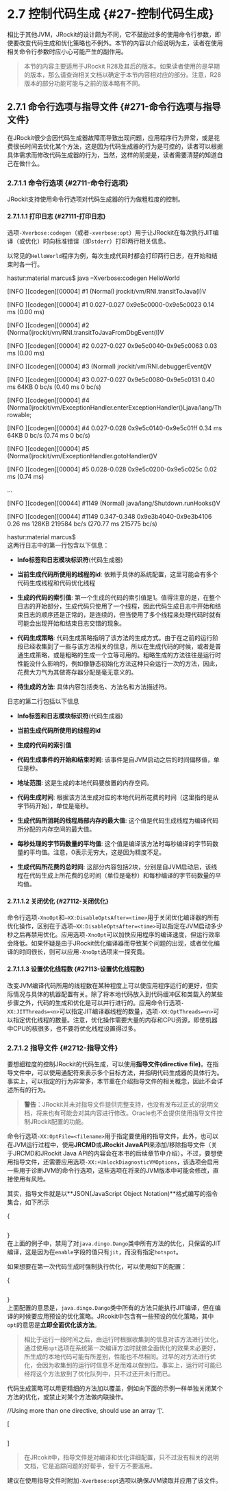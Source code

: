 # 2.7 控制代码生成 {#27-控制代码生成}

相比于其他JVM，JRockit的设计颇为不同，它不鼓励过多的使用命令行参数，即使要改变代码生成和优化策略也不例外。本节的内容以介绍说明为主，读者在使用相关命令行参数时应小心可能产生的副作用。

> 本节的内容主要适用于JRockit R28及其后的版本。如果读者使用的是早期的版本，那么请查询相关文档以确定于本节内容相对应的部分。注意，R28版本的部分功能可能与之前的版本略有不同。



## 2.7.1 命令行选项与指导文件 {#271-命令行选项与指导文件}

在JRockit很少会因代码生成器故障而导致出现问题，应用程序行为异常，或是花费很长时间去优化某个方法，这是因为代码生成器的行为是可控的，读者可以根据具体需求而修改代码生成器的行为，当然，这样的前提是，读者需要清楚的知道自己在做什么。



### 2.7.1.1 命令行选项 {#2711-命令行选项}

JRockit支持使用命令行选项对代码生成器的行为做粗粒度的控制。

#### 2.7.1.1.1 打印日志 {#27111-打印日志}

选项`-Xverbose:codegen`（或者`-xverbose:opt`）用于让JRockit在每次执行JIT编译（或优化）时向标准错误（即`stderr`）打印两行相关信息。

以常见的`HelloWorld`程序为例，每次生成代码时都会打印两行日志，在开始和结束时各一行。

hastur:material marcus$ java –Xverbose:codegen HelloWorld

\[INFO \]\[codegen\]\[00004\] \#1 \(Normal\) jrockit/vm/RNI.transitToJava\(I\)V

\[INFO \]\[codegen\]\[00004\] \#1 0.027-0.027 0x9e5c0000-0x9e5c0023 0.14 ms \(0.00 ms\)

\[INFO \]\[codegen\]\[00004\] \#2 \(Normal\)jrockit/vm/RNI.transitToJavaFromDbgEvent\(I\)V

\[INFO \]\[codegen\]\[00004\] \#2 0.027-0.027 0x9e5c0040-0x9e5c0063 0.03 ms \(0.00 ms\)

\[INFO \]\[codegen\]\[00004\] \#3 \(Normal\) jrockit/vm/RNI.debuggerEvent\(\)V

\[INFO \]\[codegen\]\[00004\] \#3 0.027-0.027 0x9e5c0080-0x9e5c0131 0.40 ms 64KB 0 bc/s \(0.40 ms 0 bc/s\)

\[INFO \]\[codegen\]\[00004\] \#4 \(Normal\)jrockit/vm/ExceptionHandler.enterExceptionHandler\(\)Ljava/lang/Throwable;

\[INFO \]\[codegen\]\[00004\] \#4 0.027-0.028 0x9e5c0140-0x9e5c01ff 0.34 ms 64KB 0 bc/s \(0.74 ms 0 bc/s\)

\[INFO \]\[codegen\]\[00004\] \#5 \(Normal\)jrockit/vm/ExceptionHandler.gotoHandler\(\)V

\[INFO \]\[codegen\]\[00004\] \#5 0.028-0.028 0x9e5c0200-0x9e5c025c 0.02 ms \(0.74 ms\)

…

\[INFO \]\[codegen\]\[00044\] \#1149 \(Normal\) java/lang/Shutdown.runHooks\(\)V

\[INFO \]\[codegen\]\[00044\] \#1149 0.347-0.348 0x9e3b4040-0x9e3b4106 0.26 ms 128KB 219584 bc/s \(270.77 ms 215775 bc/s\)

hastur:material marcus$  
这两行日志中的第一行包含以下信息：

* **Info标签和日志模块标识符**\(代码生成器\)

* **当前生成代码所使用的线程的id**: 依赖于具体的系统配置，这里可能会有多个代码生成线程和代码优化线程

* **生成的代码的索引值**: 第一个生成的代码的索引值是1。值得注意的是，在整个日志的开始部分，生成代码只使用了一个线程，因此代码生成日志中开始和结束日志的顺序还是正常的，是连续的，但当使用了多个线程来处理代码时就有可能会出现开始和结束日志交错的现象。

* **代码生成策略**: 代码生成策略指明了该方法的生成方式。由于在之前的运行阶段已经收集到了一些与该方法相关的信息，所以在生成代码的时候，或者是普通生成策略，或是粗略的生成一个立等可用的。粗略生成的方法往往是运行时性能没什么影响的，例如像静态初始化方法这种只会运行一次的方法，因此，花费大力气为其做寄存器分配是毫无意义的。

* **待生成的方法**: 具体内容包括类名、方法名和方法描述符。

日志的第二行包括以下信息

* **Info标签和日志模块标识符**\(代码生成器\)

* **当前生成代码所使用的线程的id**

* **生成的代码的索引值**

* **代码生成事件的开始和结束时间**: 该事件是自JVM启动之后的时间偏移值，单位是秒。

* **地址范围**: 这是生成的本地代码要放置的内存空间。

* **代码生成时间**: 根据该方法生成对应的本地代码所花费的时间（这里指的是从字节码开始），单位是毫秒。

* **生成代码所消耗的线程局部内存的最大值**: 这个值是代码生成线程为编译代码所分配的内存空间的最大值。

* **每秒处理的字节码数量的平均值**: 这个值是编译该方法时每秒编译的字节码数量的平均值。注意，0表示无穷大，这是因为精度不足。

* **生成代码所花费的总时间**: 这部分内容包括2块，分别是自JVM启动后，该线程在代码生成上所花费的总时间（单位是毫秒）和每秒编译的字节码数量的平均值。

#### 2.7.1.1.2 关闭优化 {#27112-关闭优化}

命令行选项`-XnoOpt`和`–XX:DisableOptsAfter=<time>`用于关闭优化编译器的所有优化操作，区别在于选项`–XX:DisableOptsAfter=<time>`可以指定在JVM启动多少秒之后再禁用优化。应用选项`-XnoOpt`可以加快应用程序的编译速度，但运行效率会降低。如果怀疑是由于JRockit优化编译器而导致某个问题的出现，或者优化编译的时间很长，则可以应用`-XnoOpt`选项来一探究竟。

#### 2.7.1.1.3 设置优化线程数 {#27113-设置优化线程数}

改变JVM编译代码所用的线程数在某种程度上可以使应用程序运行的更好，但实际情况与具体的机器配置有关。除了将本地代码放入到代码缓冲区和类载入的某些步骤之外，代码的生成和优化是可以并行进行的。应用命令行选项`-XX:JITThreads=<n>`可以指定JIT编译器线程的数量，选项`-XX:OptThreads=<n>`可以指定优化线程的数量。注意，优化操作需要大量的内存和CPU资源，即使机器中CPU的核很多，也不要将优化线程设置得过多。



### 2.7.1.2 指导文件 {#2712-指导文件}

要想细粒度的控制JRockit的代码生成，可以使用**指导文件\(directive file\)**。在指导文件中，可以使用通配符来表示多个目标方法，并指明代码生成器的具体行为。事实上，可以指定的行为非常多，本节重在介绍指导文件的相关概念，因此不会详述所有的行为。

> **警告**：JRockit并未对指导文件提供完整支持，也没有发布过正式的说明文档，将来也有可能会对其内容进行修改。Oracle也不会提供使用指导文件控制JRockit配置的功能。

命令行选项`-XX:OptFile=<filename>`用于指定要使用的指导文件，此外，也可以在JVM运行过程中，使用**JRCMD**或**JRockit JavaAPI**来添加/移除指导文件（关于JRCMD和JRockit Java API的内容会在本书的后续章节中介绍）。不过，要想使用指导文件，还需要应用选项`-XX:+UnlockDiagnosticVMOptions`，该选项会启用一些用于诊断JVM的命令行选项，这些选项在将来的JVM版本中可能会修改，直接使用有风险。

其实，指导文件就是以**JSON\(JavaScript Object Notation\)**格式编写的指令集合，如下所示

{

```

```

}  
在上面的例子中，禁用了对`java.dingo.Dango`类中所有方法的优化，只保留的JIT编译，这是因为在`enable`字段的值只有`jit`，而没有指定`hotspot`。

如果想要在第一次代码生成时强制执行优化，可以使用如下的配置：

{

```

```

}  
上面配置的意思是，`java.dingo.Dango`类中所有的方法只能执行JIT编译，但在编译的时候要应用预设的优化策略。JRcokit中包含有一些预设的优化策略，其中`opt`的意思是**立即全面优化该方法**。

> 相比于运行一段时间之后，由运行时根据收集到的信息对该方法进行优化，通过使用`opt`选项在系统第一次编译方法时就做全面优化的效果未必更好，所生成的本地代码可能有所差别，性能也不尽相同。过早的对方法进行优化，会因为收集到的运行时信息不足而难以做到位。事实上，运行时可能已经将这个方法放到了优化队列中，只不过还开未行而已。

代码生成策略可以用更精细的方法加以覆盖，例如向下面的示例一样单独关闭某个方法的优化，或禁止对某个方法做内联操作。

//Using more than one directive, should use an array ‘\[‘.

\[

```

```

\]

> 在JRcokit中，指导文件是对编译和优化详细配置，只不过没有相关的说明文档，它是追踪问题的好帮手，但千万不要滥用。

建议在使用指导文件时附加`-Xverbose:opt`选项以确保JVM读取并应用了该文件。

